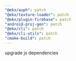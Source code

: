```yaml
---
"@ekx/auph": patch
"@ekx/texture-loader": patch
"@ekx/plugin-firebase": patch
"android-proj-gen": patch
"@ekx/cli": patch
"@ekx/cli-utils": patch
"cmake-build": patch
---
```


upgrade js dependencies
